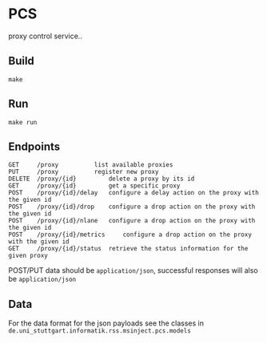 # PCS

proxy control service..

## Build

`make`

## Run

`make run`

## Endpoints

```
GET     /proxy 			list available proxies
PUT     /proxy 			register new proxy
DELETE  /proxy/{id} 		delete a proxy by its id
GET     /proxy/{id} 		get a specific proxy
POST    /proxy/{id}/delay 	configure a delay action on the proxy with the given id
POST    /proxy/{id}/drop 	configure a drop action on the proxy with the given id
POST    /proxy/{id}/nlane 	configure a drop action on the proxy with the given id
POST    /proxy/{id}/metrics 	configure a drop action on the proxy with the given id
GET     /proxy/{id}/status 	retrieve the status information for the given proxy
```

POST/PUT data should be `application/json`, successful responses will also be `application/json`

## Data

For the data format for the json payloads see the classes in `de.uni_stuttgart.informatik.rss.msinject.pcs.models`
